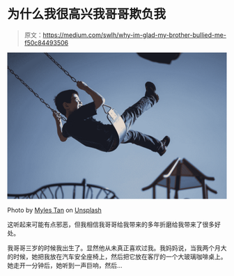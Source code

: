 # 为什么我很高兴我哥哥欺负我

> 原文：<https://medium.com/swlh/why-im-glad-my-brother-bullied-me-f50c84493506>

![](img/9abdcd5c7d2083d02baaa2d58120db93.png)

Photo by [Myles Tan](https://unsplash.com/@mylestan?utm_source=medium&utm_medium=referral) on [Unsplash](https://unsplash.com?utm_source=medium&utm_medium=referral)

这听起来可能有点邪恶，但我相信我哥哥给我带来的多年折磨给我带来了很多好处。

我哥哥三岁的时候我出生了。显然他从未真正喜欢过我。我妈妈说，当我两个月大的时候，她把我放在汽车安全座椅上，然后把它放在客厅的一个大玻璃咖啡桌上。她走开一分钟后，她听到一声巨响，然后…